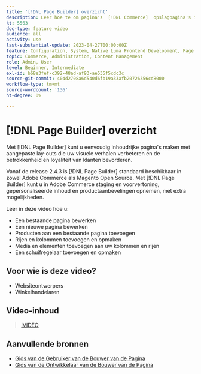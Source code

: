 ```yaml
---
title: '[!DNL Page Builder] overzicht'
description: Leer hoe te om pagina's  [!DNL Commerce]  opslagpagina's in Admin te bouwen gebruikend  [!DNL Page Builder].
kt: 5563
doc-type: feature video
audience: all
activity: use
last-substantial-update: 2023-04-27T00:00:00Z
feature: Configuration, System, Native Luma Frontend Development, Page Content
topic: Commerce, Administration, Content Management
role: Admin, User
level: Beginner, Intermediate
exl-id: b68e3fef-c392-48ad-af93-ae535f5cdc3c
source-git-commit: 404d2708a6d540d6fb19a33afb20726356cd8000
workflow-type: tm+mt
source-wordcount: '136'
ht-degree: 0%

---
```


# [!DNL Page Builder] overzicht

Met [!DNL Page Builder] kunt u eenvoudig inhoudrijke pagina&#39;s maken met aangepaste lay-outs die uw visuele verhalen verbeteren en de betrokkenheid en loyaliteit van klanten bevorderen.

Vanaf de release 2.4.3 is [!DNL Page Builder] standaard beschikbaar in zowel Adobe Commerce als Magento Open Source. Met [!DNL Page Builder] kunt u in Adobe Commerce staging en voorvertoning, gepersonaliseerde inhoud en productaanbevelingen opnemen, met extra mogelijkheden.

Leer in deze video hoe u:

- Een bestaande pagina bewerken
- Een nieuwe pagina bewerken
- Producten aan een bestaande pagina toevoegen
- Rijen en kolommen toevoegen en opmaken
- Media en elementen toevoegen aan uw kolommen en rijen
- Een schuifregelaar toevoegen en opmaken

## Voor wie is deze video?

- Websiteontwerpers
- Winkelhandelaren

## Video-inhoud

>[!VIDEO](https://video.tv.adobe.com/v/343781?quality=12&learn=on)

## Aanvullende bronnen

- [ Gids van de Gebruiker van de Bouwer van de Pagina ](https://experienceleague.adobe.com/docs/commerce-admin/page-builder/guide-overview.html)
- [ Gids van de Ontwikkelaar van de Bouwer van de Pagina ](https://developer.adobe.com/commerce/frontend-core/page-builder/)
